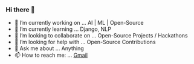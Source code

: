 ### Hi there 👋

- 🔭 I’m currently working on ... AI | ML | Open-Source
- 🌱 I’m currently learning ... Django, NLP
- 👯 I’m looking to collaborate on ... Open-Source Projects / Hackathons
- 🤔 I’m looking for help with ... Open-Source Contributions
- 💬 Ask me about ... Anything
- 📫 How to reach me: ... [Gmail](akhithite@gmail.com)
